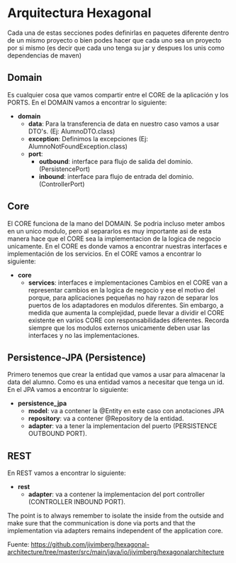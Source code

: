 # Arquitectura Hexagonal
Cada una de estas secciones podes definirlas en paquetes diferente dentro de un mismo proyecto
o bien podes hacer que cada uno sea un proyecto por si mismo (es decir que cada uno tenga su jar y 
despues los unis como dependencias de maven) 

## Domain
Es cualquier cosa que vamos compartir entre el CORE de la aplicación y los PORTS.
En el DOMAIN vamos a encontrar lo siguiente:
- __domain__
  - __data__: Para la transferencia de data en nuestro caso vamos a usar DTO's. (Ej: AlumnoDTO.class)
  - __exception__: Definimos la excepciones (Ej: AlumnoNotFoundException.class)
  - __port__: 
    - __outbound__: interface para flujo de salida del dominio. (PersistencePort)
    - __inbound__: interface para flujo de entrada del dominio. (ControllerPort)
    
## Core
El CORE funciona de la mano del DOMAIN. Se podria incluso meter ambos en un unico modulo,
pero al separarlos es muy importante asi de esta manera hace que el CORE sea la implementacion
de la logica de negocio unicamente.
En el CORE es donde vamos a encontrar nuestras interfaces e implementación de los servicios.
En el CORE vamos a encontrar lo siguiente:
- __core__
  - __services__: interfaces e implementaciones
Cambios en el CORE van a representar cambios en la logica de negocio y ese el motivo del porque,
para aplicaciones pequeñas no hay razon de separar los puertos de los adaptadores en modulos diferentes.
Sin embargo, a medida que aumenta la complejidad, puede llevar a dividir el CORE existente en
varios CORE con responsabilidades diferentes. Recorda siempre que los modulos externos unicamente
deben usar las interfaces y no las implementaciones.

## Persistence-JPA (Persistence)
Primero tenemos que crear la entidad que vamos a usar para almacenar la data del alumno.
Como es una entidad vamos a necesitar que tenga un id.
En el JPA vamos a encontrar lo siguiente:
- __persistence_jpa__
  - __model__: va a contener la @Entity en este caso con anotaciones JPA
  - __repository__: va a contener @Repository de la entidad.
  - __adapter__: va a tener la implementacion del puerto (PERSISTENCE OUTBOUND PORT).

## REST
En REST vamos a encontrar lo siguiente:
- __rest__
  - __adapter__: va a contener la implementacion del port controller (CONTROLLER INBOUND PORT).
  
The point is to always remember to isolate the inside from the outside and make sure that the communication is done via ports and that the implementation via adapters remains independent of the application core.


Fuente:
https://github.com/jivimberg/hexagonal-architecture/tree/master/src/main/java/io/jivimberg/hexagonalarchitecture

